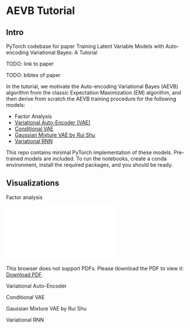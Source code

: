 # AEVB Tutorial

## Intro

PyTorch codebase for paper Training Latent Variable Models with Auto-encoding Variational Bayes: A Tutorial

TODO: link to paper

TODO: bibtex of paper

In the tutorial, we motivate the Auto-encoding Variational Bayes (AEVB) algorithm from the classic Expectation Maximization (EM) algorithm, and then derive from scratch the AEVB training procedure for the following models:

- Factor Analysis
- [Variational Auto-Encoder (VAE)](https://arxiv.org/pdf/1312.6114.pdf)
- [Conditional VAE](https://papers.nips.cc/paper/2015/file/8d55a249e6baa5c06772297520da2051-Paper.pdf)
- [Gaussian Mixture VAE by Rui Shu](http://ruishu.io/2016/12/25/gmvae/)
- [Variational RNN](https://papers.nips.cc/paper/2015/file/b618c3210e934362ac261db280128c22-Paper.pdf)

This repo contains minimal PyTorch implementation of these models. Pre-trained models are included. To run the notebooks, create a conda environment, install the required packages, and you should be ready.

## Visualizations

Factor analysis



<object data="https://github.com/zhihanyang2022/aevb-tutorial/blob/main/01_factor_analysis/fa_learning_curve.pdf" type="application/pdf" width="700px" height="700px">
    <embed src="[http://yoursite.com/the.pdf](https://github.com/zhihanyang2022/aevb-tutorial/blob/main/01_factor_analysis/fa_learning_curve.pdf)">
        <p>This browser does not support PDFs. Please download the PDF to view it: <a href="http://yoursite.com/the.pdf">Download PDF</a>.</p>
    </embed>
</object>

Variational Auto-Encoder



Conditional VAE



Gaussian Mixture VAE by Rui Shu



Variational RNN

